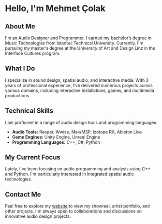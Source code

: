 # Hello, I'm Mehmet Çolak

## About Me
I'm an Audio Designer and Programmer. I earned my bachelor’s degree in Music Technologies from Istanbul Technical University. Currently, I'm pursuing my master's degree at the University of Art and Design Linz in the Interface Cultures program.

## What I Do
I specialize in sound design, spatial audio, and interactive media. With 3 years of professional experience, I've delivered numerous projects across various domains, including interactive installations, games, and multimedia productions.

## Technical Skills
I am proficient in a range of audio design tools and programming languages:
- **Audio Tools:** Reaper, Wwise, Max/MSP, Izotope RX, Ableton Live
- **Game Engines:** Unity Engine, Unreal Engine
- **Programming Languages:** C++, C#, Python

## My Current Focus
Lately, I've been focusing on audio programming and analysis using C++ and Python. I'm particularly interested in integrated spatial audio technologies.

## Contact Me
Feel free to explore my [website](serinsound.com) to view my showreel, artist portfolio, and other projects. I'm always open to collaborations and discussions on innovative audio design projects.

